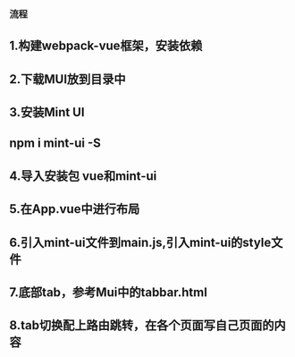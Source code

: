 ### 流程
## 1.构建webpack-vue框架，安装依赖
## 2.下载MUI放到目录中
## 3.安装Mint UI 
## npm i mint-ui -S
## 4.导入安装包 vue和mint-ui
## 5.在App.vue中进行布局
## 6.引入mint-ui文件到main.js,引入mint-ui的style文件
## 7.底部tab，参考Mui中的tabbar.html
## 8.tab切换配上路由跳转，在各个页面写自己页面的内容
